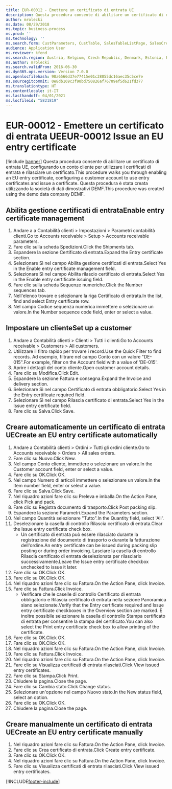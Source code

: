 ```yaml
---
title: EUR-00012 - Emettere un certificato di entrata UE
description: Questa procedura consente di abilitare un certificato di entrata UE, configurando un conto cliente per utilizzare i certificati di entrata e rilasciare un certificato.
author: mrolecki
ms.date: 08/29/2018
ms.topic: business-process
ms.prod: ''
ms.technology: ''
ms.search.form: CustParameters, CustTable, SalesTableListPage, SalesCreateOrder, SalesTable, SalesEditLines,  CustInvoiceJournal, CustEntryCertificateJour_W, SrsReportViewerForm
audience: Application User
ms.reviewer: kfend
ms.search.region: Austria, Belgium, Czech Republic, Denmark, Estonia, Finland, France, Germany, Hungary, Ireland, Italy, Latvia, Lithuania, Netherlands, Poland, Spain, Sweden, United Kingdom
ms.author: mrolecki
ms.search.validFrom: 2016-06-30
ms.dyn365.ops.version: Version 7.0.0
ms.openlocfilehash: 98a6566d37e77415e01c38055dc16aec35c5ce7e
ms.sourcegitcommit: 0e8db169c3f90bd750826af76709ef5d621fd377
ms.translationtype: HT
ms.contentlocale: it-IT
ms.lasthandoff: 04/01/2021
ms.locfileid: "5821819"
---
```

# <a name="eur-00012-issue-an-eu-entry-certificate"></a><span data-ttu-id="b8d45-103">EUR-00012 - Emettere un certificato di entrata UE</span><span class="sxs-lookup"><span data-stu-id="b8d45-103">EUR-00012 Issue an EU entry certificate</span></span>

[!include [banner](../../includes/banner.md)]
<span data-ttu-id="b8d45-104">Questa procedura consente di abilitare un certificato di entrata UE, configurando un conto cliente per utilizzare i certificati di entrata e rilasciare un certificato.</span><span class="sxs-lookup"><span data-stu-id="b8d45-104">This procedure walks you through enabling an EU entry certificate, configuring a customer account to use entry certificates and issue a certificate.</span></span> <span data-ttu-id="b8d45-105">Questa procedura è stata creata utilizzando la società di dati dimostrativi DEMF.</span><span class="sxs-lookup"><span data-stu-id="b8d45-105">This procedure was created using the demo data company DEMF.</span></span>


## <a name="enable-entry-certificate-management"></a><span data-ttu-id="b8d45-106">Abilita gestione certificati di entrata</span><span class="sxs-lookup"><span data-stu-id="b8d45-106">Enable entry certificate management</span></span>
1. <span data-ttu-id="b8d45-107">Andare a a Contabilità clienti > Impostazioni > Parametri contabilità clienti.</span><span class="sxs-lookup"><span data-stu-id="b8d45-107">Go to Accounts receivable > Setup > Accounts receivable parameters.</span></span>
2. <span data-ttu-id="b8d45-108">Fare clic sulla scheda Spedizioni.</span><span class="sxs-lookup"><span data-stu-id="b8d45-108">Click the Shipments tab.</span></span>
3. <span data-ttu-id="b8d45-109">Espandere la sezione Certificato di entrata.</span><span class="sxs-lookup"><span data-stu-id="b8d45-109">Expand the Entry certificate section.</span></span>
4. <span data-ttu-id="b8d45-110">Selezionare Sì nel campo Abilita gestione certificati di entrata.</span><span class="sxs-lookup"><span data-stu-id="b8d45-110">Select Yes in the Enable entry certificate management field.</span></span>
5. <span data-ttu-id="b8d45-111">Selezionare Sì nel campo Abilita rilascio certificato di entrata.</span><span class="sxs-lookup"><span data-stu-id="b8d45-111">Select Yes in the Enable entry certificate issuing field.</span></span>
6. <span data-ttu-id="b8d45-112">Fare clic sulla scheda Sequenze numeriche.</span><span class="sxs-lookup"><span data-stu-id="b8d45-112">Click the Number sequences tab.</span></span>
7. <span data-ttu-id="b8d45-113">Nell'elenco trovare e selezionare la riga Certificato di entrata.</span><span class="sxs-lookup"><span data-stu-id="b8d45-113">In the list, find and select Entry certificate row.</span></span>
8. <span data-ttu-id="b8d45-114">Nel campo Codice sequenza numerica immettere o selezionare un valore.</span><span class="sxs-lookup"><span data-stu-id="b8d45-114">In the Number sequence code field, enter or select a value.</span></span>

## <a name="set-up-a-customer"></a><span data-ttu-id="b8d45-115">Impostare un cliente</span><span class="sxs-lookup"><span data-stu-id="b8d45-115">Set up a customer</span></span>
1. <span data-ttu-id="b8d45-116">Andare a Contabilità clienti > Clienti > Tutti i clienti.</span><span class="sxs-lookup"><span data-stu-id="b8d45-116">Go to Accounts receivable > Customers > All customers.</span></span>
2. <span data-ttu-id="b8d45-117">Utilizzare il filtro rapido per trovare i record.</span><span class="sxs-lookup"><span data-stu-id="b8d45-117">Use the Quick Filter to find records.</span></span> <span data-ttu-id="b8d45-118">Ad esempio, filtrare nel campo Conto con un valore "DE-015".</span><span class="sxs-lookup"><span data-stu-id="b8d45-118">For example, filter on the Account field with a value of 'DE-015'.</span></span>
3. <span data-ttu-id="b8d45-119">Aprire i dettagli del conto cliente.</span><span class="sxs-lookup"><span data-stu-id="b8d45-119">Open customer account details.</span></span>
4. <span data-ttu-id="b8d45-120">Fare clic su Modifica.</span><span class="sxs-lookup"><span data-stu-id="b8d45-120">Click Edit.</span></span>
5. <span data-ttu-id="b8d45-121">Espandere la sezione Fattura e consegna.</span><span class="sxs-lookup"><span data-stu-id="b8d45-121">Expand the Invoice and delivery section.</span></span>
6. <span data-ttu-id="b8d45-122">Selezionare Sì nel campo Certificato di entrata obbligatorio.</span><span class="sxs-lookup"><span data-stu-id="b8d45-122">Select Yes in the Entry certificate required field.</span></span>
7. <span data-ttu-id="b8d45-123">Selezionare Sì nel campo Rilascia certificato di entrata.</span><span class="sxs-lookup"><span data-stu-id="b8d45-123">Select Yes in the Issue entry certificate field.</span></span>
8. <span data-ttu-id="b8d45-124">Fare clic su Salva.</span><span class="sxs-lookup"><span data-stu-id="b8d45-124">Click Save.</span></span>

## <a name="create-an-eu-entry-certificate-automatically"></a><span data-ttu-id="b8d45-125">Creare automaticamente un certificato di entrata UE</span><span class="sxs-lookup"><span data-stu-id="b8d45-125">Create an EU entry certificate automatically</span></span>
1. <span data-ttu-id="b8d45-126">Andare a Contabilità clienti > Ordini > Tutti gli ordini cliente.</span><span class="sxs-lookup"><span data-stu-id="b8d45-126">Go to Accounts receivable > Orders > All sales orders.</span></span>
2. <span data-ttu-id="b8d45-127">Fare clic su Nuovo.</span><span class="sxs-lookup"><span data-stu-id="b8d45-127">Click New.</span></span>
3. <span data-ttu-id="b8d45-128">Nel campo Conto cliente, immettere o selezionare un valore.</span><span class="sxs-lookup"><span data-stu-id="b8d45-128">In the Customer account field, enter or select a value.</span></span>
4. <span data-ttu-id="b8d45-129">Fare clic su OK.</span><span class="sxs-lookup"><span data-stu-id="b8d45-129">Click OK.</span></span>
5. <span data-ttu-id="b8d45-130">Nel campo Numero di articoli immettere o selezionare un valore.</span><span class="sxs-lookup"><span data-stu-id="b8d45-130">In the Item number field, enter or select a value.</span></span>
6. <span data-ttu-id="b8d45-131">Fare clic su Salva.</span><span class="sxs-lookup"><span data-stu-id="b8d45-131">Click Save.</span></span>
7. <span data-ttu-id="b8d45-132">Nel riquadro azioni fare clic su Preleva e imballa.</span><span class="sxs-lookup"><span data-stu-id="b8d45-132">On the Action Pane, click Pick and pack.</span></span>
8. <span data-ttu-id="b8d45-133">Fare clic su Registra documento di trasporto.</span><span class="sxs-lookup"><span data-stu-id="b8d45-133">Click Post packing slip.</span></span>
9. <span data-ttu-id="b8d45-134">Espandere la sezione Parametri.</span><span class="sxs-lookup"><span data-stu-id="b8d45-134">Expand the Parameters section.</span></span>
10. <span data-ttu-id="b8d45-135">Nel campo Quantità selezionare "Tutto".</span><span class="sxs-lookup"><span data-stu-id="b8d45-135">In the Quantity field, select 'All'.</span></span>
11. <span data-ttu-id="b8d45-136">Deselezionare la casella di controllo Rilascia certificato di entrata.</span><span class="sxs-lookup"><span data-stu-id="b8d45-136">Clear the Issue entry certificate check box.</span></span>
    * <span data-ttu-id="b8d45-137">Un certificato di entrata può essere rilasciato durante la registrazione del documento di trasporto o durante la fatturazione dell'ordine.</span><span class="sxs-lookup"><span data-stu-id="b8d45-137">An entry certificate can be issued during packing slip posting or during order invoicing.</span></span> <span data-ttu-id="b8d45-138">Lasciare la casella di controllo Rilascia certificato di entrata deselezionata per rilasciarlo successivamente.</span><span class="sxs-lookup"><span data-stu-id="b8d45-138">Leave the Issue entry certificate checkbox unchecked to issue it later.</span></span>  
12. <span data-ttu-id="b8d45-139">Fare clic su OK.</span><span class="sxs-lookup"><span data-stu-id="b8d45-139">Click OK.</span></span>
13. <span data-ttu-id="b8d45-140">Fare clic su OK.</span><span class="sxs-lookup"><span data-stu-id="b8d45-140">Click OK.</span></span>
14. <span data-ttu-id="b8d45-141">Nel riquadro azioni fare clic su Fattura.</span><span class="sxs-lookup"><span data-stu-id="b8d45-141">On the Action Pane, click Invoice.</span></span>
15. <span data-ttu-id="b8d45-142">Fare clic su Fattura.</span><span class="sxs-lookup"><span data-stu-id="b8d45-142">Click Invoice.</span></span>
    * <span data-ttu-id="b8d45-143">Verificare che le caselle di controllo Certificato di entrata obbligatorio e Rilascia certificato di entrata nella sezione Panoramica siano selezionate.</span><span class="sxs-lookup"><span data-stu-id="b8d45-143">Verify that the Entry certificate required and Issue entry certificate checkboxes in the Overview section are marked.</span></span>  <span data-ttu-id="b8d45-144">È inoltre possibile selezionare la casella di controllo Stampa certificato di entrata per consentire la stampa del certificato.</span><span class="sxs-lookup"><span data-stu-id="b8d45-144">You can also select the Print entry certificate check box to allow printing of the certificate.</span></span>  
16. <span data-ttu-id="b8d45-145">Fare clic su OK.</span><span class="sxs-lookup"><span data-stu-id="b8d45-145">Click OK.</span></span>
17. <span data-ttu-id="b8d45-146">Fare clic su OK.</span><span class="sxs-lookup"><span data-stu-id="b8d45-146">Click OK.</span></span>
18. <span data-ttu-id="b8d45-147">Nel riquadro azioni fare clic su Fattura.</span><span class="sxs-lookup"><span data-stu-id="b8d45-147">On the Action Pane, click Invoice.</span></span>
19. <span data-ttu-id="b8d45-148">Fare clic su Fattura.</span><span class="sxs-lookup"><span data-stu-id="b8d45-148">Click Invoice.</span></span>
20. <span data-ttu-id="b8d45-149">Nel riquadro azioni fare clic su Fattura.</span><span class="sxs-lookup"><span data-stu-id="b8d45-149">On the Action Pane, click Invoice.</span></span>
21. <span data-ttu-id="b8d45-150">Fare clic su Visualizza certificati di entrata rilasciati.</span><span class="sxs-lookup"><span data-stu-id="b8d45-150">Click View issued entry certificates.</span></span>
22. <span data-ttu-id="b8d45-151">Fare clic su Stampa.</span><span class="sxs-lookup"><span data-stu-id="b8d45-151">Click Print.</span></span>
23. <span data-ttu-id="b8d45-152">Chiudere la pagina.</span><span class="sxs-lookup"><span data-stu-id="b8d45-152">Close the page.</span></span>
24. <span data-ttu-id="b8d45-153">Fare clic su Cambia stato.</span><span class="sxs-lookup"><span data-stu-id="b8d45-153">Click Change status.</span></span>
25. <span data-ttu-id="b8d45-154">Selezionare un'opzione nel campo Nuovo stato.</span><span class="sxs-lookup"><span data-stu-id="b8d45-154">In the New status field, select an option.</span></span>
26. <span data-ttu-id="b8d45-155">Fare clic su OK.</span><span class="sxs-lookup"><span data-stu-id="b8d45-155">Click OK.</span></span>
27. <span data-ttu-id="b8d45-156">Chiudere la pagina.</span><span class="sxs-lookup"><span data-stu-id="b8d45-156">Close the page.</span></span>

## <a name="create-an-eu-entry-certificate-manually"></a><span data-ttu-id="b8d45-157">Creare manualmente un certificato di entrata UE</span><span class="sxs-lookup"><span data-stu-id="b8d45-157">Create an EU entry certificate manually</span></span>
1. <span data-ttu-id="b8d45-158">Nel riquadro azioni fare clic su Fattura.</span><span class="sxs-lookup"><span data-stu-id="b8d45-158">On the Action Pane, click Invoice.</span></span>
2. <span data-ttu-id="b8d45-159">Fare clic su Crea certificato di entrata.</span><span class="sxs-lookup"><span data-stu-id="b8d45-159">Click Create entry certificate.</span></span>
3. <span data-ttu-id="b8d45-160">Fare clic su OK.</span><span class="sxs-lookup"><span data-stu-id="b8d45-160">Click OK.</span></span>
4. <span data-ttu-id="b8d45-161">Nel riquadro azioni fare clic su Fattura.</span><span class="sxs-lookup"><span data-stu-id="b8d45-161">On the Action Pane, click Invoice.</span></span>
5. <span data-ttu-id="b8d45-162">Fare clic su Visualizza certificati di entrata rilasciati.</span><span class="sxs-lookup"><span data-stu-id="b8d45-162">Click View issued entry certificates.</span></span>



[!INCLUDE[footer-include](../../../includes/footer-banner.md)]